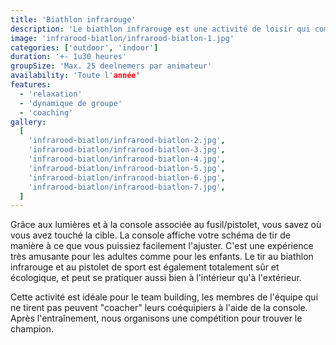 ```yaml
---
title: 'Biathlon infrarouge'
description: 'Le biathlon infrarouge est une activité de loisir qui combine la précision du tir avec la course à pied.'
image: 'infrarood-biatlon/infrarood-biatlon-1.jpg'
categories: ['outdoor', 'indoor']
duration: '+- 1u30 heures'
groupSize: 'Max. 25 deelnemers par animateur'
availability: 'Toute l'année'
features:
  - 'relaxation'
  - 'dynamique de groupe'
  - 'coaching'
gallery:
  [
    'infrarood-biatlon/infrarood-biatlon-2.jpg',
    'infrarood-biatlon/infrarood-biatlon-3.jpg',
    'infrarood-biatlon/infrarood-biatlon-4.jpg',
    'infrarood-biatlon/infrarood-biatlon-5.jpg',
    'infrarood-biatlon/infrarood-biatlon-6.jpg',
    'infrarood-biatlon/infrarood-biatlon-7.jpg',
  ]
---
```


Grâce aux lumières et à la console associée au fusil/pistolet, vous savez où vous avez touché la cible. La console affiche votre schéma de tir de manière à ce que vous puissiez facilement l'ajuster. C'est une expérience très amusante pour les adultes comme pour les enfants. Le tir au biathlon infrarouge et au pistolet de sport est également totalement sûr et écologique, et peut se pratiquer aussi bien à l'intérieur qu'à l'extérieur.

Cette activité est idéale pour le team building, les membres de l'équipe qui ne tirent pas peuvent "coacher" leurs coéquipiers à l'aide de la console. Après l'entraînement, nous organisons une compétition pour trouver le champion.
